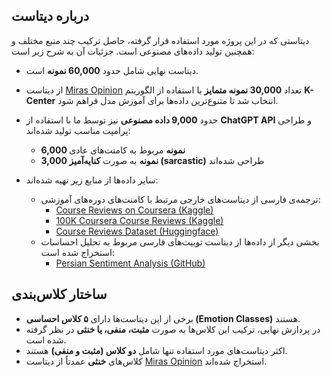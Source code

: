 ## درباره دیتاست

دیتاستی که در این پروژه مورد استفاده قرار گرفته، حاصل ترکیب چند منبع مختلف و همچنین تولید داده‌های مصنوعی است. جزئیات آن به شرح زیر است:

- دیتاست نهایی شامل حدود **60,000 نمونه** است.
- از دیتاست [Miras Opinion](https://huggingface.co/datasets/Khedesh/MirasOpinion) تعداد **30,000 نمونه متمایز** با استفاده از الگوریتم **K-Center** انتخاب شد تا متنوع‌ترین داده‌ها برای آموزش مدل فراهم شود.
- حدود **9,000 داده مصنوعی** نیز توسط ما با استفاده از **ChatGPT API** و طراحی پرامپت مناسب تولید شده‌اند:
  - **6,000 نمونه** مربوط به کامنت‌های عادی
  - **3,000 نمونه** به صورت **کنایه‌آمیز (sarcastic)** طراحی شده‌اند

- سایر داده‌ها از منابع زیر تهیه شده‌اند:
  - ترجمه‌ی فارسی از دیتاست‌های خارجی مرتبط با کامنت‌های دوره‌های آموزشی:
    - [Course Reviews on Coursera (Kaggle)](https://www.kaggle.com/datasets/imuhammad/course-reviews-on-coursera?select=Coursera_reviews.csv)
    - [100K Coursera Course Reviews (Kaggle)](https://www.kaggle.com/datasets/septa97/100k-courseras-course-reviews-dataset)
    - [Course Reviews Dataset (Huggingface)](https://huggingface.co/datasets/kkotkar1/course-reviews)
  - بخشی دیگر از داده‌ها از دیتاست توییت‌های فارسی مربوط به تحلیل احساسات استخراج شده است:
    - [Persian Sentiment Analysis (GitHub)](https://github.com/baktash81/Persian_Sentiment_Analysis/blob/main/Data/train.tsv)

## ساختار کلاس‌بندی

- برخی از این دیتاست‌ها دارای **۵ کلاس احساسی (Emotion Classes)** هستند.
- در پردازش نهایی، ترکیب این کلاس‌ها به صورت **مثبت، منفی، یا خنثی** در نظر گرفته شده است.
- اکثر دیتاست‌های مورد استفاده تنها شامل **دو کلاس (مثبت و منفی)** هستند.
- کلاس‌های **خنثی** عمدتاً از دیتاست [Miras Opinion](https://huggingface.co/datasets/Khedesh/MirasOpinion) استخراج شده‌اند.
